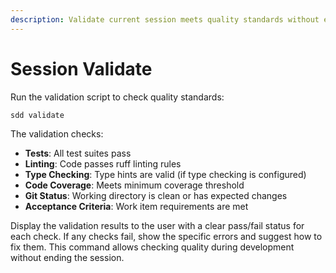 ```yaml
---
description: Validate current session meets quality standards without ending it
---
```


# Session Validate

Run the validation script to check quality standards:

```bash
sdd validate
```

The validation checks:
- **Tests**: All test suites pass
- **Linting**: Code passes ruff linting rules
- **Type Checking**: Type hints are valid (if type checking is configured)
- **Code Coverage**: Meets minimum coverage threshold
- **Git Status**: Working directory is clean or has expected changes
- **Acceptance Criteria**: Work item requirements are met

Display the validation results to the user with a clear pass/fail status for each check. If any checks fail, show the specific errors and suggest how to fix them. This command allows checking quality during development without ending the session.
